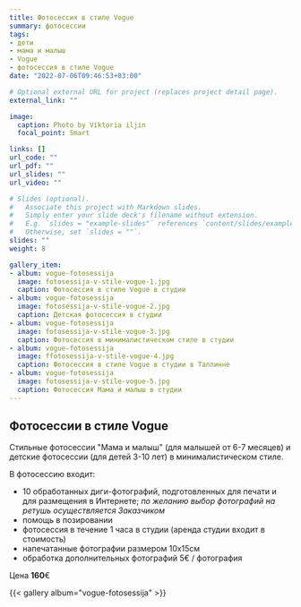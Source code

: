 ```yaml
---
title: Фотосессия в стиле Vogue
summary: фотосессии
tags:
- дети
- мама и малыш
- Vogue
- фотосессия в стиле Vogue
date: "2022-07-06T09:46:53+03:00"

# Optional external URL for project (replaces project detail page).
external_link: ""

image:
  caption: Photo by Viktoria iljin
  focal_point: Smart

links: []
url_code: ""
url_pdf: ""
url_slides: ""
url_video: ""

# Slides (optional).
#   Associate this project with Markdown slides.
#   Simply enter your slide deck's filename without extension.
#   E.g. `slides = "example-slides"` references `content/slides/example-slides.md`.
#   Otherwise, set `slides = ""`.
slides: ""
weight: 8

gallery_item:
- album: vogue-fotosessija
  image: fotosessija-v-stile-vogue-1.jpg
  caption: Фотосессия в стиле Vogue в студии 
- album: vogue-fotosessija
  image: fotosessija-v-stile-vogue-2.jpg
  caption: Детская фотосессия в студии 
- album: vogue-fotosessija
  image: fotosessija-v-stile-vogue-3.jpg
  caption: Фотосессия в минималистическом стиле в студии 
- album: vogue-fotosessija
  image: ffotosessija-v-stile-vogue-4.jpg
  caption: Фотосессия в стиле Vogue в студии в Таллинне 
- album: vogue-fotosessija
  image: fotosessija-v-stile-vogue-5.jpg
  caption: Фотосессия Мама и малыш в студии 
---
```


## Фотосессии в стиле Vogue

Стильные фотосессии "Мама и малыш" (для малышей от 6-7 месяцев) и детские фотосессии (для детей 3-10 лет) в минималистическом стиле. 

В фотосессию входит:
* 10 обработанных диги-фотографий, подготовленных для печати и для размещения в Интернете; _по желанию выбор фотографий на ретушь осуществляется Заказчиком_
* помощь в позировании
* фотосессия в течение 1 часа в студии (аренда студии входит в стоимость)
* напечатанные фотографии размером 10х15см
* обработка дополнительных фотографий 5€ / фотография

Цена **160**€

{{< gallery album="vogue-fotosessija" >}}